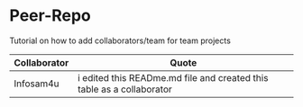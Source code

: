 # Peer-Repo
Tutorial on how to add collaborators/team for team projects

| Collaborator | Quote |
| ------------- | ------------- |
| Infosam4u  | i edited this READme.md file and created this table as a collaborator  |

